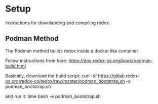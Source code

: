 # Setup

Instructions for downlaoding and compiling redox.

## Podman Method

The Podman method builds redox inside a docker like container.

Follow instructions from here: 
https://doc.redox-os.org/book/podman-build.html

Basically, download the build script:
curl -sf https://gitlab.redox-os.org/redox-os/redox/raw/master/podman_bootstrap.sh -o podman_bootstrap.sh

and run it:
time bash -e podman_bootstrap.sh

